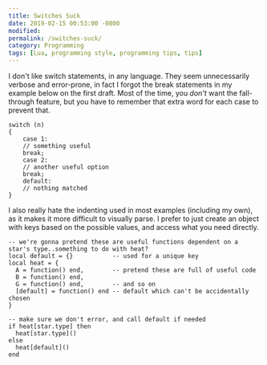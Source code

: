```yaml
---
title: Switches Suck
date: 2019-02-15 00:53:00 -0800
modified: 
permalink: /switches-suck/
category: Programming
tags: [Lua, programming style, programming tips, tips]
---
```


I don't like switch statements, in any language. They seem unnecessarily verbose and error-prone, in fact I forgot the break statements in my example below on the first draft. Most of the time, you _don't_ want the fall-through feature, but you have to remember that extra word for each case to prevent that.

```
switch (n)
{
    case 1:
    // something useful
    break;
    case 2:
    // another useful option
    break;
    default:
    // nothing matched
}
```

I also really hate the indenting used in most examples (including my own), as it makes it more difficult to visually parse. I prefer to just create an object with keys based on the possible values, and access what you need directly.

```
-- we're gonna pretend these are useful functions dependent on a star's type..something to do with heat?
local default = {}           -- used for a unique key
local heat = {
  A = function() end,        -- pretend these are full of useful code
  B = function() end,
  G = function() end,        -- and so on
  [default] = function() end -- default which can't be accidentally chosen
}

-- make sure we don't error, and call default if needed
if heat[star.type] then
  heat[star.type]()
else
  heat[default]()
end
```
